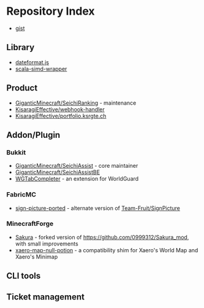 # Repository Index
- [gist](https://gist.github.com/KisaragiEffective)

## Library
- [dateformat.js](https://github.com/KisaragiEffective/dateformat.js)
- [scala-simd-wrapper](https://github.com/KisaragiEffective/scala-simd-wrapper)

## Product
- [GiganticMinecraft/SeichiRanking](https://github.com/GiganticMinecraft/SeichiRanking) - maintenance
- [KisaragiEffective/webhook-handler](https://github.com/KisaragiEffective/webhook-handler)
- [KisaragiEffective/portfolio.ksrgte.ch](https://github.com/KisaragiEffective/portfolio.ksrgte.ch)

## Addon/Plugin
### Bukkit
- [GiganticMinecraft/SeichiAssist](https://github.com/GiganticMinecraft/SeichiAssist) - core maintainer
- [GiganticMinecraft/SeichiAssistBE](https://github.com/GiganticMinecraft/SeichiAssistBE)
- [WGTabCompleter](https://github.com/KisaragiEffective/WGTabCompleter) - an extension for WorldGuard

### FabricMC
- [sign-picture-ported](https://github.com/KisaragiEffective/sign-picture-ported) - alternate version of [Team-Fruit/SignPicture](https://github.com/Team-Fruit/SignPicture)

### MinecraftForge
- [Sakura](https://github.com/KisaragiEffective/Sakura_mod) - forked version of https://github.com/0999312/Sakura_mod, with small improvements
- [xaero-map-null-potion](https://github.com/KisaragiEffective/xaero-map-null-potion) - a compatibility shim for Xaero's World Map and Xaero's Minimap

###  

## CLI tools


## Ticket management
